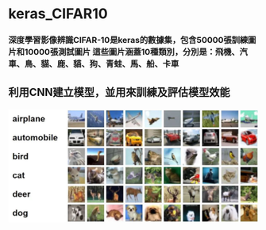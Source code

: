 <h1>keras_CIFAR10
<h3>深度學習影像辨識CIFAR-10是keras的數據集，包含50000張訓練圖片和10000張測試圖片    
這些圖片涵蓋10種類別，分別是：飛機、汽車、鳥、貓、鹿、貓、狗、青蛙、馬、船、卡車  
  
<h2>利用CNN建立模型，並用來訓練及評估模型效能
  
  
![image](https://github.com/jelink27/Data_analytics_project/blob/main/keras_CIFAR10/cifar_10.jpg)  
